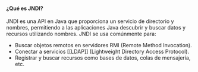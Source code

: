 
#### ¿Qué es JNDI?

JNDI es una API en Java que proporciona un servicio de directorio y nombres, permitiendo a las aplicaciones Java descubrir y buscar datos y recursos utilizando nombres. JNDI se usa comúnmente para:

- Buscar objetos remotos en servidores RMI (Remote Method Invocation).
- Conectar a servicios [[LDAP]] (Lightweight Directory Access Protocol).
- Registrar y buscar recursos como bases de datos, colas de mensajería, etc.

